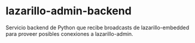 # lazarillo-admin-backend
Servicio backend de Python que recibe broadcasts de lazarillo-embedded para proveer posibles conexiones a lazarillo-admin.
